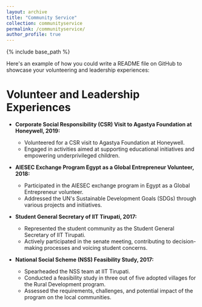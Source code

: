 ```yaml
---
layout: archive
title: "Community Service"
collection: communityservice
permalink: /communityservice/
author_profile: true
---
```


{% include base_path %}

Here's an example of how you could write a README file on GitHub to showcase your volunteering and leadership experiences:

# Volunteer and Leadership Experiences

- **Corporate Social Responsibility (CSR) Visit to Agastya Foundation at Honeywell, 2019:**
  - Volunteered for a CSR visit to Agastya Foundation at Honeywell.
  - Engaged in activities aimed at supporting educational initiatives and empowering underprivileged children.
  
- **AIESEC Exchange Program Egypt as a Global Entrepreneur Volunteer, 2018:**
  - Participated in the AIESEC exchange program in Egypt as a Global Entrepreneur volunteer.
  - Addressed the UN's Sustainable Development Goals (SDGs) through various projects and initiatives.

- **Student General Secretary of IIT Tirupati, 2017:**
  - Represented the student community as the Student General Secretary of IIT Tirupati.
  - Actively participated in the senate meeting, contributing to decision-making processes and voicing student concerns.

- **National Social Scheme (NSS) Feasibility Study, 2017:**
  - Spearheaded the NSS team at IIT Tirupati.
  - Conducted a feasibility study in three out of five adopted villages for the Rural Development program.
  - Assessed the requirements, challenges, and potential impact of the program on the local communities.

